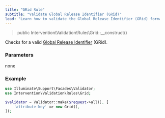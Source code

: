 ```yaml
---
title: "GRid Rule"
subtitle: "Validate Global Release Identifier (GRid)"
lead: "Learn how to validate the Global Release Identifier (GRid) format with the additional validation rules of Intervention Validation for your Laravel application."
---
```


> public Intervention\Validation\Rules\Grid::__construct()

Checks for a valid [Global Release Identifier](https://en.wikipedia.org/wiki/Global_Release_Identifier) (GRid).

### Parameters

none

### Example

```php
use Illuminate\Support\Facades\Validator;
use Intervention\Validation\Rules\Grid;

$validator = Validator::make($request->all(), [
    'attribute-key' => new Grid(),
]);
```

